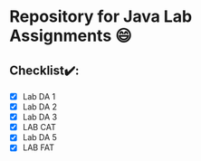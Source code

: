 # Repository for Java Lab Assignments :smile:
## Checklist✔️:
- [x] Lab DA 1
- [x] Lab DA 2
- [x] Lab DA 3
- [x] LAB CAT
- [x] Lab DA 5
- [x] LAB FAT
